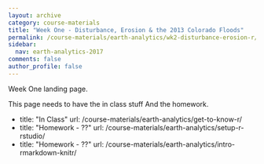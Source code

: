 ```yaml
---
layout: archive
category: course-materials
title: "Week One - Disturbance, Erosion & the 2013 Colorado Floods"
permalink: /course-materials/earth-analytics/wk2-disturbance-erosion-r/
sidebar:
  nav: earth-analytics-2017
comments: false
author_profile: false
---
```



Week One landing page.

This page needs to have the in class stuff
And the homework.

- title: "In Class"
  url: /course-materials/earth-analytics/get-to-know-r/
- title: "Homework - ??"
  url: /course-materials/earth-analytics/setup-r-rstudio/
- title: "Homework - ??"
  url: /course-materials/earth-analytics/intro-rmarkdown-knitr/
